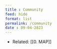 ```yaml
---
title : Community
feed: hide
format: list
permalink: /community
date : 09-04-2023
---
```


- Related: [[0. MAP]]